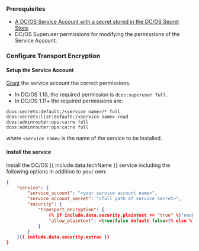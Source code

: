 ### Prerequisites
- [A DC/OS Service Account with a secret stored in the DC/OS Secret Store](https://docs.mesosphere.com/latest/security/ent/service-auth/custom-service-auth/).
- DC/OS Superuser permissions for modifying the permissions of the Service Account.

### Configure Transport Encryption

#### Setup the Service Account

[Grant](https://docs.mesosphere.com/latest/security/ent/perms-management/) the service account the correct permissions.
- In DC/OS 1.10, the required permission is `dcos:superuser full`.
- In DC/OS 1.11+ the required permissions are:
```
dcos:secrets:default:/<service name>/* full
dcos:secrets:list:default:/<service name> read
dcos:adminrouter:ops:ca:rw full
dcos:adminrouter:ops:ca:ro full
```
where `<service name>` is the name of the service to be installed.

#### Install the service
Install the DC/OS {{ include.data.techName }} service including the following options in addition to your own:
```json
{
    "service": {
        "service_account": "<your service account name>",
        "service_account_secret": "<full path of service secret>",
        "security": {
            "transport_encryption": {
                {% if include.data.security.plaintext == "true" %}"enabled": true,
                "allow_plaintext": <true|false default false>{% else %}"enabled": true{% endif %}
            }
        }
    }{{ include.data.security.extras }}
}
```
